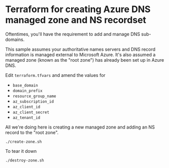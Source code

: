 # Terraform for creating Azure DNS managed zone and NS recordset

Oftentimes, you'll have the requirement to add and manage DNS sub-domains.

This sample assumes your authoritative names servers and DNS record information is managed external to Microsoft Azure.  It's also assumed a managed zone (known as the "root zone") has already been set up in Azure DNS.

Edit `terraform.tfvars` and amend the values for

* `base_domain`
* `domain_prefix`
* `resource_group_name`
* `az_subscription_id`
* `az_client_id`
* `az_client_secret`
* `az_tenant_id`

All we're doing here is creating a new managed zone and adding an NS record to the "root zone".

```
./create-zone.sh
```

To tear it down

```
./destroy-zone.sh
```
